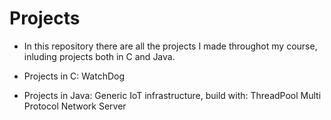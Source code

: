 # Projects

- In this repository there are all the projects I made throughot my course, inluding projects both in C and Java.

- Projects in C:
    WatchDog

- Projects in Java:
    Generic IoT infrastructure, build with:
      ThreadPool
      Multi Protocol Network Server
